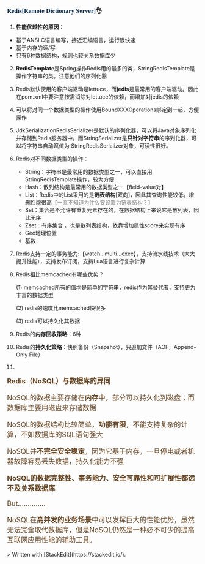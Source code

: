 ### <font face="Cabrili" color="123456">Redis[Remote Dictionary Server]</font>👌

1. **性能优越性的原因**：
 - 基于ANSI C语言编写，接近汇编语言，运行很快速
 - 基于内存的读/写
 - 只有6种数据结构，规则也较关系数据库少
2. **RedisTemplat**e是Spring操作Redis用的最多的类，StringRedisTemplate是操作字符串的类。注意他们的序列化器
3. Redis默认使用的客户端驱动是lettuce，而**jedis**是最常用的客户端驱动。因此在pom.xml中要注意按需消除对lettuce的依赖，而增加对jedis的依赖
4. 可以将对同一个数据类型的操作使用BoundXXXOperations绑定到一起，方便操作
5. JdkSerializationRedisSerializer是默认的序列化器，可以将Java对象序列化并存储到Redis服务器中。而StringSerializer是**只针对字符串**的序列化器，可以将字符串自动赋值为 StringRedisSerializer对象，可读性很好。
6. Redis对不同数据类型的操作：
	- String：字符串是最常用的数据类型之一，可以直接用StringRedisTemplate操作，较为方便
	- Hash：散列结构是最常用的数据类型之一【field-value对】
	- List：Redis中的List采用的是**链表结构**[双向]，因此其查询性能较低，增删性能很高<font color="888888">【一直不知道为什么要设置为链表结构？】</font>
	- Set：集合是不允许有重复元素存在的，在数据结构上来说它是散列表，因此无序
	- Zset：有序集合 ，也是散列表结构，依靠增加属性score来实现有序
	- Geo地理位置
	- 基数
7. Redis支持一定的事务能力:【watch...multi...exec】，支持流水线技术（大大提升性能），支持发布订阅，支持Lua语言进行复杂计算
8. Redis相比memcached有哪些优势？

	(1) memcached所有的值均是简单的字符串，redis作为其替代者，支持更为丰富的数据类型

	(2) redis的速度比memcached快很多

	(3) redis可以持久化其数据
9. Redis的**内存回收策略**：6种
10. Redis的**持久化策略**：快照备份（Snapshot），只追加文件（AOF，Append-Only File）
11. 




<font color="654321" size="4"> **Redis（NoSQL）与数据库的异同**

NoSQL的数据主要存储在**内存**中，部分可以持久化到磁盘；而数据库主要用磁盘来存储数据

NoSQL的数据结构比较简单，**功能有限**，不能支持复杂的计算，不如数据库的SQL语句强大

NoSQL并**不完全安全稳定**，因为它基于内存，一旦停电或者机器故障容易丢失数据，持久化能力不强

**NoSQL的数据完整性、事务能力、安全可靠性和可扩展性都远不及关系数据库**

But..............

NoSQL在**高并发的业务场景**中可以发挥巨大的性能优势，虽然无法完全取代数据库，但是NoSQL仍然是一种必不可少的提高互联网应用性能的辅助工具。

</font>
> Written with [StackEdit](https://stackedit.io/).
<!--stackedit_data:
eyJoaXN0b3J5IjpbLTE1MTIwNjgxNTAsLTE4MjcyNDgzMDgsLT
c3MzgzODk1MCwtMjY3NDAyMjIwLC0xMDk2MDgzMjMsMTMzMjU5
NTkyNSwtMTE4NDM4NzgxMSwxMzMyOTE3ODcsNzA3MzM1NjgxLD
E4MDU1ODc5MzIsLTM2OTk3MzQzMF19
-->